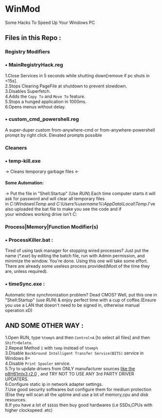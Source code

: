 # WinMod
Some Hacks To Speed Up Your Windows PC

## Files in this Repo :

### Registry Modifiers
### • MainRegistryHack.reg  
1.Close Services in 5 seconds while shutting down[remove if pc shuts in <15s].  
2.Stops Clearing PageFile at shutdown to prevent slowdown.  
3.Disables Superfetch.  
4.Adds the `Copy To` and `Move To` feature.  
5.Stops a hunged application in 1000ms.  
6.Opens menus without delay.

### • custom_cmd_powershell.reg
A super-duper custom from-anywhere-cmd or from-anywhere-powershell prompt by right click. Elevated prompts possible

### Cleaners
### • temp-kill.exe
 → Cleans temporary garbage files ←  
#### Some Automation:
   → Put the file in "Shell:Startup" (Use _RUN_).Each time computer starts it will ask for password and will clear all temporary files  
   in _C:\Windows\Temp_ and  _C:\Users\%username%\AppData\Local\Temp_.I've also uploaded the bat file to make you see the code and if  
   your windows working drive isn't C:

### Process|Memory|Function Modifier(s)

### • ProcessKiller.bat :  
Tired of using task manager for stopping wired processes? Just put the name (_*.exe_) by editing the batch file, run with Admin        permission, and minimize the window. You're done. Using this one will take some effort. There are already some useless process provided(Most of the time they are, unless required).

### • timeSync.exe :  
Automatic time synchronization problem? Dead CMOS? Well, put this one in "Shell:Startup" (use _RUN_) & enjoy perfect time with a cup of coffee.(Ensure you use a LAN that doesn't need to be signed in, otherwise manual operation xD)

## AND SOME OTHER WAY :

1.Open RUN, type `%temp%` and then `Control+A` [to select all files] and then `Shift+Delete`.  
2.Repeat Method `1` with `temp` instead of `%temp%`  
3.Disable `BackGround Intelligent Transfer Service(BITS)` service in Windows 8+  
4.Disable `Print Spooler` service.  
5.Try to update drivers from ONLY manufacturer sources [like the p8H61mlx3 r2.0](https://www.asus.com/us/support/Download/1/39/4/50/jsQ4elhaeETolOo2/45/) , and TRY NOT TO USE ANY 3rd PARTY DRIVER UPDATERS.  
6.Configure static ip in network adapter settings.  
7.Use good security softwares but configure them for medium protection (Else they will scan all the uptime and use a lot of memory,cpu and disk resources.  
8.If you have a lot of `$$$$$` then buy good hardwares (i.e SSDs,CPUs with higher clockspeed .etc)


   
